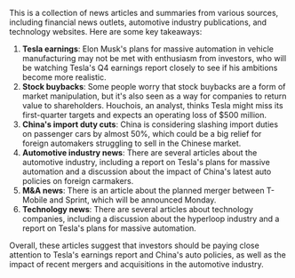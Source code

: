 This is a collection of news articles and summaries from various sources, including financial news outlets, automotive industry publications, and technology websites. Here are some key takeaways:

1. **Tesla earnings**: Elon Musk's plans for massive automation in vehicle manufacturing may not be met with enthusiasm from investors, who will be watching Tesla's Q4 earnings report closely to see if his ambitions become more realistic.
2. **Stock buybacks**: Some people worry that stock buybacks are a form of market manipulation, but it's also seen as a way for companies to return value to shareholders. Houchois, an analyst, thinks Tesla might miss its first-quarter targets and expects an operating loss of $500 million.
3. **China's import duty cuts**: China is considering slashing import duties on passenger cars by almost 50%, which could be a big relief for foreign automakers struggling to sell in the Chinese market.
4. **Automotive industry news**: There are several articles about the automotive industry, including a report on Tesla's plans for massive automation and a discussion about the impact of China's latest auto policies on foreign carmakers.
5. **M&A news**: There is an article about the planned merger between T-Mobile and Sprint, which will be announced Monday.
6. **Technology news**: There are several articles about technology companies, including a discussion about the hyperloop industry and a report on Tesla's plans for massive automation.

Overall, these articles suggest that investors should be paying close attention to Tesla's earnings report and China's auto policies, as well as the impact of recent mergers and acquisitions in the automotive industry.